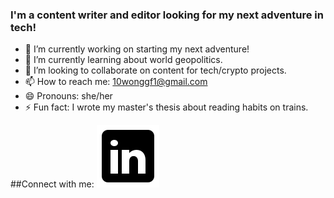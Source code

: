### I'm a content writer and editor looking for my next adventure in tech!

- 🔭 I’m currently working on starting my next adventure!
- 🌱 I’m currently learning about world geopolitics.
- 👯 I’m looking to collaborate on content for tech/crypto projects.
- 📫 How to reach me: 10wonggf1@gmail.com
- 😄 Pronouns: she/her
- ⚡ Fun fact: I wrote my master's thesis about reading habits on trains.

##Connect with me: ![Linkedin-icon](https://github.com/simple-icons/simple-icons/blob/develop/icons/linkedin.svg)

<!--
**gabriella-fw/gabriella-fw** is a ✨ _special_ ✨ repository because its `README.md` (this file) appears on your GitHub profile.

Here are some ideas to get you started:

- 🔭 I’m currently working on ...
- 🌱 I’m currently learning ...
- 👯 I’m looking to collaborate on ...
- 🤔 I’m looking for help with ...
- 💬 Ask me about ...
- 📫 How to reach me: ...
- 😄 Pronouns: ...
- ⚡ Fun fact: ...
-->

